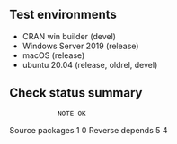 ## Test environments

* CRAN win builder (devel)
* Windows Server 2019 (release)
* macOS (release)
* ubuntu 20.04 (release, oldrel, devel)

## Check status summary

                NOTE OK
Source packages    1  0
Reverse depends    5  4
